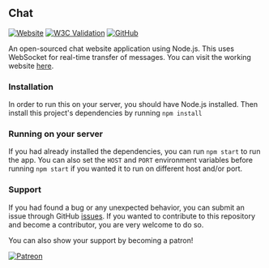 
## Chat

[![Website](https://img.shields.io/website?url=https%3A%2F%2Feidoriantan-chat.herokuapp.com)][homepage]
[![W3C Validation](https://img.shields.io/w3c-validation/html?targetUrl=https%3A%2F%2Feidoriantan-chat.herokuapp.com)][W3C Validator]
[![GitHub](https://img.shields.io/github/license/eidoriantan/chat-app)](https://github.com/eidoriantan/chat/blob/master/LICENSE.txt)

An open-sourced chat website application using Node.js. This uses WebSocket for
real-time transfer of messages. You can visit the working website [here][homepage].

### Installation
In order to run this on your server, you should have Node.js installed. Then
install this project's dependencies by running `npm install`

### Running on your server
If you had already installed the dependencies, you can run `npm start` to run the
app. You can also set the `HOST` and `PORT` environment variables before running
`npm start` if you wanted it to run on different host and/or port.

### Support
If you had found a bug or any unexpected behavior, you can submit an issue
through GitHub
[issues](https://github.com/eidoriantan/chat/issues). If you wanted to
contribute to this repository and become a contributor, you are very welcome to
do so.

You can also show your support by becoming a patron!

[![Patreon](https://c5.patreon.com/external/logo/become_a_patron_button.png)](https://www.patreon.com/eidoriantan)

[homepage]: https://eidoriantan-chat.herokuapp.com
[W3C Validator]: https://validator.w3.org/nu/?doc=https%3A%2F%2Feidoriantan-chat.herokuapp.com%2F
